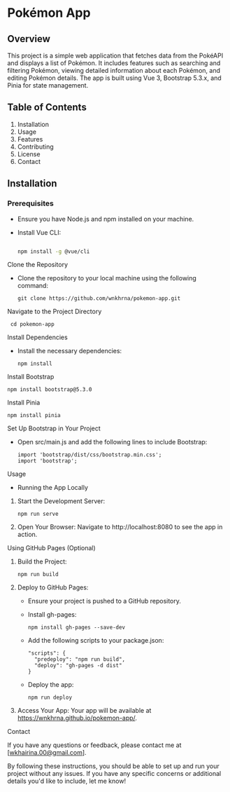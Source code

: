 # Pokémon App 


## Overview 

This project is a simple web application that fetches data from the PokéAPI and displays a list of Pokémon. It includes features such as searching and filtering Pokémon, viewing detailed information about each Pokémon, and editing Pokémon details. The app is built using Vue 3, Bootstrap 5.3.x, and Pinia for state management. 


## Table of Contents 

1. Installation 
2. Usage 
3. Features 
4. Contributing 
5. License 
6. Contact 
 

## Installation 
 

### Prerequisites 

- Ensure you have Node.js and npm installed on your machine. 

- Install Vue CLI: 

  ```bash 

  npm install -g @vue/cli 

Clone the Repository 

- Clone the repository to your local machine using the following command: 
 
      git clone https://github.com/wnkhrna/pokemon-app.git 

Navigate to the Project Directory 

     cd pokemon-app 

Install Dependencies 

- Install the necessary dependencies: 

      npm install 

Install Bootstrap 

    npm install bootstrap@5.3.0 

Install Pinia 

    npm install pinia 

Set Up Bootstrap in Your Project 

- Open src/main.js and add the following lines to include Bootstrap: 

      import 'bootstrap/dist/css/bootstrap.min.css'; 
      import 'bootstrap'; 

Usage 

- Running the App Locally 

1. Start the Development Server: 

       npm run serve 

2. Open Your Browser: Navigate to http://localhost:8080 to see the app in action. 

Using GitHub Pages (Optional) 

1. Build the Project: 

       npm run build 

2. Deploy to GitHub Pages:  
   - Ensure your project is pushed to a GitHub repository. 
   - Install gh-pages: 

         npm install gh-pages --save-dev 

   - Add the following scripts to your package.json: 

         "scripts": { 
           "predeploy": "npm run build",
           "deploy": "gh-pages -d dist"
         } 

   - Deploy the app: 

         npm run deploy 

3. Access Your App: Your app will be available at https://wnkhrna.github.io/pokemon-app/. 

Contact 

If you have any questions or feedback, please contact me at [wkhairina.00@gmail.com]. 

By following these instructions, you should be able to set up and run your project without any issues. If you have any specific concerns or additional details you'd like to include, let me know! 

